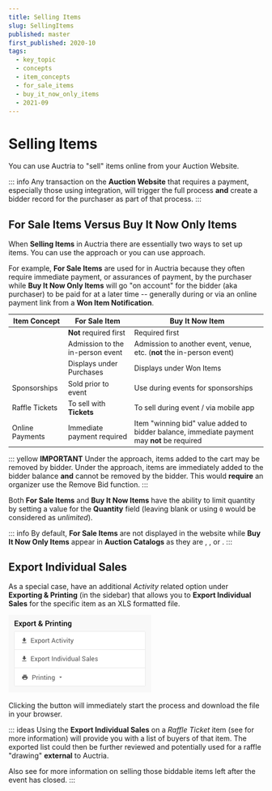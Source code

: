 ```yaml
---
title: Selling Items
slug: SellingItems
published: master
first_published: 2020-10
tags:
  - key_topic
  - concepts
  - item_concepts
  - for_sale_items
  - buy_it_now_only_items
  - 2021-09
---
```


# Selling Items

You can use Auctria to "sell" items online from your Auction Website.

::: info
Any transaction on the **Auction Website** that requires a payment, especially those using <IndexLink slug="CreditCards"/> integration, will trigger the full <IndexLink slug="BidderRegistration"/> process **and** create a bidder record for the purchaser as part of that process.
:::

## For Sale Items Versus Buy It Now Only Items

When **Selling Items** in Auctria there are essentially two ways to set up items. You can use the <IndexLink slug="ForSaleItems"/> approach or you can use <IndexLink slug="BuyItNowItems"/> approach.

For example, **For Sale Items** are used for <IndexLink slug="Tickets"/> in Auctria because they often require immediate payment, or assurances of payment, by the purchaser while **Buy It Now Only Items** will go "on account" for the bidder (aka purchaser) to be paid for at a later time -- generally during <IndexLink slug="Checkout"/> or via an online payment link from a **Won Item Notification**.

| Item Concept | For Sale Item | Buy It Now Item |
| ------------ | ------------- | --------------- |
| <IndexLink slug="BidderRegistration"/> | **Not** required first | Required first |
| <IndexLink slug="Tickets"/> | Admission to the in-person event | Admission to another event, venue, etc. (**not** the in-person event) |
| <IndexLink slug="BidderStatements"/> | Displays under Purchases | Displays under Won Items |
| <IndexLink slug="Concepts_SellingSponsorships">Sponsorships</IndexLink> | Sold prior to event | Use <IndexLink slug="DonationItems"/> during events for sponsorships  |
| <IndexLink slug="RunARaffle">Raffle Tickets</IndexLink> | To sell with **Tickets** | To sell during event / via mobile app |
| <IndexLink slug="HowGuestsPay">Online Payments</IndexLink> | Immediate payment required | Item "winning bid" value added to bidder balance, immediate payment may **not** be required |

::: yellow
**IMPORTANT**
Under the <IndexLink slug="ForSaleItems"/> approach, items added to the cart may be removed by bidder.
Under the <IndexLink slug="BuyItNowItems"/> approach, items are immediately added to the bidder balance **and** cannot be removed by the bidder. This would **require** an organizer use the <IndexLink slug="RemoveBid">Remove Bid</IndexLink> function.
:::

Both **For Sale Items** and **Buy It Now Items** have the ability to limit quantity by setting a value for the <IndexLink slug="EditItemDetails" anchor="availability"/> **Quantity** field (leaving blank or using `0` would be considered as *unlimited*).

::: info
By default, **For Sale Items** are not displayed in the website <IndexLink slug="RowContent_ItemCatalog"/> while **Buy It Now Only Items** appear in **Auction Catalogs** as they are <IndexLink slug="SilentItems"/>, <IndexLink slug="LiveItems"/>, or <IndexLink slug="OnlineItems"/>.
:::

<HRDiv/>

## Export Individual Sales

As a special case, <IndexLink slug="ForSaleItems"/> have an additional *Activity* related option under **Exporting & Printing** (in the sidebar) that allows you to **Export Individual Sales** for the specific item as an XLS formatted file.

![img](./index.assets/ExportAndPrinting.png)

Clicking the button will immediately start the process and download the file in your browser.

::: ideas
Using the **Export Individual Sales** on a *Raffle Ticket* item (see <IndexLink slug="RunARaffle"/> for more information) will provide you with a list of buyers of that item. The exported list could then be further reviewed and potentially used for a raffle "drawing" **external** to Auctria.

Also see <IndexLink slug="AfterEventSales"/> for more information on selling those biddable items left after the event has closed.
:::

<ChildPages/>
<Revised text="Reviewed" date="2022-04-04"/>
